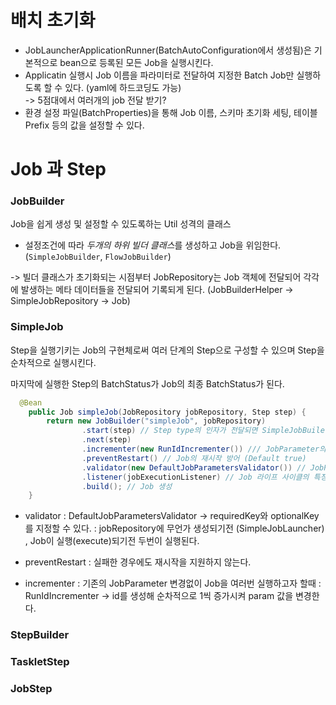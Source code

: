 # 배치 초기화

- JobLauncherApplicationRunner(BatchAutoConfiguration에서 생성됨)은 기본적으로 bean으로 등록된 모든 Job을 실행시킨다.
- Applicatin 실행시  Job 이름을 파라미터로 전달하여 지정한 Batch Job만 실행하도록 할 수 있다. (yaml에 하드코딩도 가능)
  <br>-> 5점대에서 여러개의 job 전달 받기?
- 환경 설정 파일(BatchProperties)을 통해 Job 이름, 스키마 초기화 세팅, 테이블 Prefix 등의 값을 설정할 수 있다.


# Job 과 Step

### JobBuilder

Job을 쉽게 생성 및 설정할 수 있도록하는 Util 성격의 클래스
- 설정조건에 따라 *두개의 하위 빌더 클래스*를 생성하고 Job을 위임한다. <br>
  (`SimpleJobBuilder`, `FlowJobBuilder`)

-> 빌더 클래스가 초기화되는 시점부터 JobRepository는 Job 객체에 전달되어 각각에 발생하는 메타 데이터들을 전달되어 기록되게 된다. (JobBuilderHelper -> SimpleJobRepository -> Job)

### SimpleJob

Step을 실행기키는 Job의 구현체로써 여러 단계의 Step으로 구성할 수 있으며 Step을 순차적으로 실행시킨다.
<br>

마지막에 실행한 Step의 BatchStatus가 Job의 최종 BatchStatus가 된다.

```java
  @Bean
	public Job simpleJob(JobRepository jobRepository, Step step) {
		return new JobBuilder("simpleJob", jobRepository)
				.start(step) // Step type의 인자가 전달되면 SimpleJobBuiler 반환
				.next(step)
				.incrementer(new RunIdIncrementer()) /// JobParameter의 값을 자동 증가해주는 설정
				.preventRestart() // Job의 재시작 방어 (Default true)
				.validator(new DefaultJobParametersValidator()) // JobParameter 검증
				.listener(jobExecutionListener) // Job 라이프 사이클의 특정 시점에 콜백을 제공하는 listener 설정
				.build(); // Job 생성
	}
```
- validator
  : DefaultJobParametersValidator -> requiredKey와 optionalKey를 지정할 수 있다.
  : jobRepository에 무언가 생성되기전 (SimpleJobLauncher) , Job이 실행(execute)되기전 두번이 실행된다. 

- preventRestart 
  : 실패한 경우에도 재시작을 지원하지 않는다.

- incrementer
  : 기존의 JobParameter 변경없이 Job을 여러번 실행하고자 할때 
  : RunIdIncrementer -> id를 생성해 순차적으로 1씩 증가시켜 param 값을 변경한다.



### StepBuilder

### TaskletStep

### JobStep